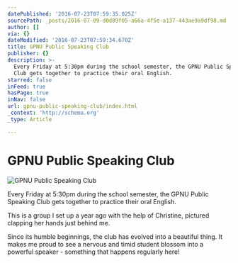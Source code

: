 ```yaml
---
datePublished: '2016-07-23T07:59:35.025Z'
sourcePath: _posts/2016-07-09-d0d89f05-a66a-4f5e-a137-443ae9a9df98.md
author: []
via: {}
dateModified: '2016-07-23T07:59:34.670Z'
title: GPNU Public Speaking Club
publisher: {}
description: >-
  Every Friday at 5:30pm during the school semester, the GPNU Public Speaking
  Club gets together to practice their oral English. 
starred: false
inFeed: true
hasPage: true
inNav: false
url: gpnu-public-speaking-club/index.html
_context: 'http://schema.org'
_type: Article

---
```

# GPNU Public Speaking Club
![GPNU Public Speaking Club](https://the-grid-user-content.s3-us-west-2.amazonaws.com/778756b9-c2c3-4f9a-99ae-cbfb86232e1b.jpg)

Every Friday at 5:30pm during the school semester, the GPNU Public Speaking Club gets together to practice their oral English. 

This is a group I set up a year ago with the help of Christine, pictured clapping her hands just behind me. 

Since its humble beginnings, the club has evolved into a beautiful thing. It makes me proud to see a nervous and timid student blossom into a powerful speaker - something that happens regularly here!